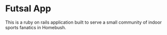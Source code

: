 # Futsal App #

This is a ruby on rails application built to serve a small community of indoor sports fanatics in Homebush.
